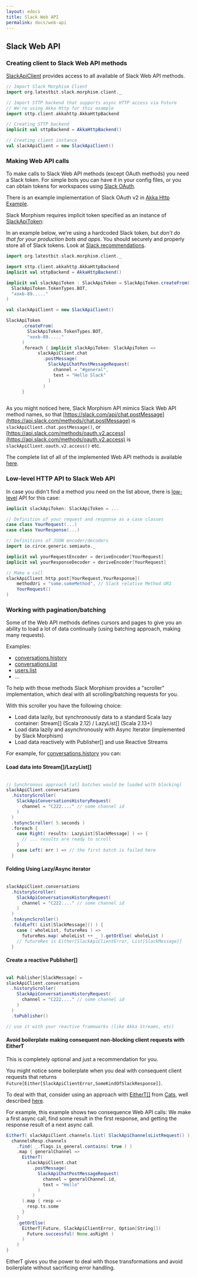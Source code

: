 ```yaml
---
layout: edocs
title: Slack Web API
permalink: docs/web-api
---
```

## Slack Web API

### Creating client to Slack Web API methods

[SlackApiClient](/api/org/latestbit/slack/morphism/client/SlackApiClient.html) provides access 
to all available of Slack Web API methods.

```scala
// Import Slack Morphism Client
import org.latestbit.slack.morphism.client._

// Import STTP backend that supports async HTTP access via Future
// We're using Akka Http for this example 
import sttp.client.akkahttp.AkkaHttpBackend

// Creating STTP backend
implicit val sttpBackend = AkkaHttpBackend()

// Creating client instance
val slackApiClient = new SlackApiClient()
```

### Making Web API calls

To make calls to Slack Web API methods (except OAuth methods) you need a Slack token.
For simple bots you can have it in your config files, or you can obtain tokens for workspaces 
using [Slack OAuth](https://api.slack.com/docs/oauth).

There is an example implementation of Slack OAuth v2 in [Akka Http Example](akka-http).

Slack Morphism requires implicit token specified as an instance of 
[SlackApiToken](/api/org/latestbit/slack/morphism/client/SlackApiToken.html):

In an example below, we're using a hardcoded Slack token, but *don't do that for your production bots and apps*.
You should securely and properly store all of Slack tokens.
Look at [Slack recommendations](https://api.slack.com/docs/oauth-safety).

```scala
import org.latestbit.slack.morphism.client._

import sttp.client.akkahttp.AkkaHttpBackend
implicit val sttpBackend = AkkaHttpBackend()

implicit val slackApiToken : SlackApiToken = SlackApiToken.createFrom(
  SlackApiToken.TokenTypes.BOT,
  "xoxb-89....."
)

val slackApiClient = new SlackApiClient()

SlackApiToken
      .createFrom(
        SlackApiToken.TokenTypes.BOT,
        "xoxb-89....."
      )
      .foreach { implicit slackApiToken: SlackApiToken =>
            slackApiClient.chat
              .postMessage(
                SlackApiChatPostMessageRequest(
                  channel = "#general",
                  text = "Hello Slack"
                )
              )
      }
  
```
As you might noticed here, Slack Morphism API mimics Slack Web API method names, so that
[https://slack.com/api/chat.postMessage](https://api.slack.com/methods/chat.postMessage) 
is `slackApiClient.chat.postMessage()`, or [https://api.slack.com/methods/oauth.v2.access](https://api.slack.com/methods/oauth.v2.access) 
is `slackApiClient.oauth.v2.access()` etc.

The complete list of all of the implemented Web API methods is available [here](/api/org/latestbit/slack/morphism/client/SlackApiClient.html).

### Low-level HTTP API to Slack Web API
In case you didn't find a method you need on the list above, there is [low-level](/api/org/latestbit/slack/morphism/client/impl/SlackApiHttpProtocolSupport$http$.html) API for this case:

```scala
implicit slackApiToken: SlackApiToken = ...

// Definition of your request and response as a case classes
case class YourRequest(...)
case class YourResponse(...)

// Definitions of JSON encoder/decoders
import io.circe.generic.semiauto._

implicit val yourRequestEncoder = deriveEncoder[YourRequest] 
implicit val yourResponseDecoder = deriveEncoder[YourRequest]

// Make a call
slackApiClient.http.post[YourRequest,YourResponse](
    methodUri = "some.someMethod", // Slack relative Method URI 
    YourRequest()
)
``` 

### Working with pagination/batching
Some of the Web API methods defines cursors and pages to give you an ability to load a lot of data
continually (using batching approach, making many requests).

Examples:
* [conversations.history](https://api.slack.com/methods/conversations.history)
* [conversations.list](https://api.slack.com/methods/conversations.list)
* [users.list](https://api.slack.com/methods/users.list)
* ...

To help with those methods Slack Morphism provides a "scroller" implementation, which deal with 
all scrolling/batching requests for you.

With this scroller you have the following choice:

* Load data lazily, but synchronously data to a standard Scala lazy container: Stream[] (Scala 2.12) / LazyList[] (Scala 2.13+)
* Load data lazily and asynchronously with Async Iterator (implemented by Slack Morphism)
* Load data reactively with Publisher[] and use Reactive Streams  

For example, for [conversations.history](https://api.slack.com/methods/conversations.history) you can:

#### Load data into Stream[]/LazyList[]
```scala

// Synchronous approach (all batches would be loaded with blocking)
slackApiClient.conversations
  .historyScroller(
    SlackApiConversationsHistoryRequest(
      channel = "C222...." // some channel id
    )
  )
  .toSyncScroller( 5.seconds )
  .foreach {
    case Right( results: LazyList[SlackMessage] ) => {
      // ... results are ready to scroll
    }
    case Left( err ) => // the first batch is failed here
  }

```

#### Folding Using Lazy/Async iterator
```scala

slackApiClient.conversations
  .historyScroller(
    SlackApiConversationsHistoryRequest(
      channel = "C222...." // some channel id
    )
  )
  .toAsyncScroller()
  .foldLeft( List[SlackMessage]() ) {
    case ( wholeList, futureRes ) =>
      futureRes.map( wholeList ++ _ ).getOrElse( wholeList ) 
    // futureRes is Either[SlackApiClientError, List[SlackMessage]]
  }
```

#### Create a reactive Publisher[]
```scala

val Publisher[SlackMessage] = 
slackApiClient.conversations
  .historyScroller(
    SlackApiConversationsHistoryRequest(
      channel = "C222...." // some channel id
    )
  )
  .toPublisher()

// use it with your reactive frameworks (like Akka Streams, etc)

```

#### Avoid boilerplate making consequent non-blocking client requests with EitherT

This is completely optional and just a recommendation for you.

You might notice some boilerplate when you deal with consequent client requests 
that returns `Future[Either[SlackApiClientError,SomeKindOfSlackResponse]]`.

To deal with that, consider using an approach with [EitherT[]](https://typelevel.org/cats/datatypes/eithert.html) from 
[Cats](https://typelevel.org/cats/), well described [here](http://eed3si9n.com/herding-cats/stacking-future-and-either.html).

For example, this example shows two consequence Web API calls:
We make a first async call, find some result in the first response, and 
getting the response result of a next async call. 

```scala
EitherT( slackApiClient.channels.list( SlackApiChannelsListRequest() ) ).flatMap { channelsResp =>
  channelsResp.channels
    .find( _.flags.is_general.contains( true ) )
    .map { generalChannel =>
      EitherT(
        slackApiClient.chat
          .postMessage(
            SlackApiChatPostMessageRequest(
              channel = generalChannel.id,
              text = "Hello"
            )
          )
      ).map { resp =>
        resp.ts.some
      }
    }
    .getOrElse(
      EitherT[Future, SlackApiClientError, Option[String]](
        Future.successful( None.asRight )
      )
    )
}
```

EitherT gives you the power to deal with those transformations and avoid boilerplate 
without sacrificing error handling.
